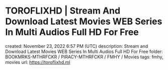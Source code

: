 # TOROFLIXHD | Stream And Download Latest Movies WEB Series In Multi Audios Full HD For Free

created: November 23, 2022 6:57 PM (UTC)
description: Stream and Download Latest Movies WEB Series In Multi Audios Full HD For Free
folder: BOOKMRKS-MTHRFCKR / PIRACY-MTHRFCKR / FMHY / Movies
tags: fmhy, movies
url: https://toroflixhd.ml